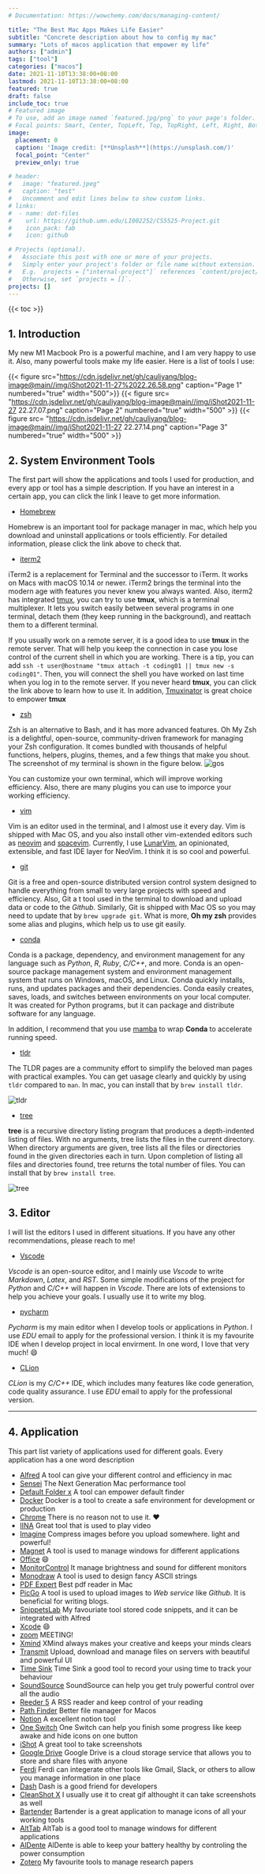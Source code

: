 ```yaml
---
# Documentation: https://wowchemy.com/docs/managing-content/

title: "The Best Mac Apps Makes Life Easier"
subtitle: "Concrete description about how to config my mac"
summary: "Lots of macos application that empower my life"
authors: ["admin"]
tags: ["tool"]
categories: ["macos"]
date: 2021-11-10T13:38:00+08:00
lastmod: 2021-11-10T13:38:00+08:00
featured: true 
draft: false
include_toc: true
# Featured image
# To use, add an image named `featured.jpg/png` to your page's folder.
# Focal points: Smart, Center, TopLeft, Top, TopRight, Left, Right, BottomLeft, Bottom, BottomRight.
image:
  placement: 0
  caption: 'Image credit: [**Unsplash**](https://unsplash.com/)'
  focal_point: "Center"
  preview_only: true

# header:
#   image: "featured.jpeg"
#   caption: "test"
#   Uncomment and edit lines below to show custom links.
# links:
#  - name: dot-files
#    url: https://github.umn.edu/LI002252/CS5525-Project.git
#    icon_pack: fab
#    icon: github

# Projects (optional).
#   Associate this post with one or more of your projects.
#   Simply enter your project's folder or file name without extension.
#   E.g. `projects = ["internal-project"]` references `content/project/deep-learning/index.md`.
#   Otherwise, set `projects = []`.
projects: []
---
```


{{< toc >}}

## 1. Introduction

My new M1  Macbook Pro is a powerful machine, and I am very happy to use it. Also, many powerful tools make my life easier.
Here is a list of tools I use:

{{< figure src="https://cdn.jsdelivr.net/gh/cauliyang/blog-image@main//img/iShot2021-11-27%2022.26.58.png" caption="Page 1" numbered="true"  width="500">}}
{{< figure src= "https://cdn.jsdelivr.net/gh/cauliyang/blog-image@main//img/iShot2021-11-27 22.27.07.png" caption="Page 2" numbered="true" width="500" >}}
{{< figure src= "https://cdn.jsdelivr.net/gh/cauliyang/blog-image@main//img/iShot2021-11-27 22.27.14.png" caption="Page 3" numbered="true" width="500" >}}

## 2.  System Environment  Tools

The first part will show the applications and tools I used for production, and every app or tool has a simple description. If you have an interest in a certain app, you can click the link I leave to get more information.  

- [Homebrew](https://brew.sh/)

Homebrew is an important tool for package manager in mac, which help you download and uninstall applications or tools efficiently. For detailed information, please click the link above to check that.  

- [iterm2](https://iterm2.com/)  

iTerm2 is a replacement for Terminal and the successor to iTerm. It works on Macs with macOS 10.14 or newer. iTerm2 brings the terminal into the modern age with features you never knew you always wanted. Also, iterm2 has integrated [tmux](https://github.com/tmux/tmux/wiki), you can try to use **tmux**, which is a terminal multiplexer. It lets you switch easily between several programs in one terminal, detach them (they keep running in the background), and reattach them to a different terminal.

If you usually work on a remote server, it is a good idea to use **tmux** in the remote server. That will help you keep the connection in case you lose control of the current shell in which you are working. There is a tip,  you can add `ssh -t user@hostname "tmux attach -t coding01 || tmux new -s coding01"`. Then, you will connect the shell you have worked on last time when you log in to the remote server. If you never heard **tmux**, you can click the link above to learn how to use it.  In addition,  [Tmuxinator](https://github.com/tmuxinator/tmuxinator) is great choice to empower **tmux**

- [zsh](https://ohmyz.sh/)  

Zsh is an alternative to Bash, and it has more advanced features. Oh My Zsh is a delightful, open-source, community-driven framework for managing your Zsh configuration. It comes bundled with thousands of helpful functions, helpers, plugins, themes, and a few things that make you shout. The screenshot of my terminal is shown in the figure below.
![gos](https://cdn.jsdelivr.net/gh/cauliyang/blog-image@main//img/20210610155159.png)  

You can customize your own terminal, which will improve working efficiency.  Also, there are many plugins you can use to imporce your working efficiency.

- [vim](https://vimawesome.com/)

Vim is an editor used in the terminal, and I almost use it every day. Vim is shipped with Mac OS, and you also install other vim-extended editors such as [neovim](https://neovim.io/) and [spacevim](https://www.google.com/search?q=spacevim).  Currently, I use [LunarVim](https://github.com/LunarVim/LunarVim),  an
opinionated, extensible, and fast IDE layer for NeoVim. I think it is so cool and powerful.

- [git](https://git-scm.com/)

Git is a free and open-source distributed version control system designed to handle everything from small to very large projects with speed and efficiency. Also, Git a t tool used in the terminal to download and upload data or code to the *Github*. Similarly, Git is shipped with Mac OS so you may need to update that by `brew upgrade git`. What is more, **Oh my zsh** provides some alias and plugins, which help us to use git  easily.

- [conda](https://docs.conda.io/en/latest/)

Conda is a package, dependency, and environment management for any language such as *Python*, *R*, *Ruby*, *C/C++*, and more. Conda is an open-source package management system and environment management system that runs on Windows, macOS, and Linux. Conda quickly installs, runs, and updates packages and their dependencies. Conda easily creates, saves, loads, and switches between environments on your local computer. It was created for Python programs, but it can package and distribute software for any language.

In addition, I recommend that you use [mamba](https://mamba.readthedocs.io/en/latest/) to wrap **Conda** to accelerate running speed.

- [tldr](https://tldr.sh/)

The TLDR pages are a community effort to simplify the beloved man pages with practical examples. You can get uasage clearly and quickly by using `tldr` compared to `man`. In mac, you can install that by `brew install tldr`.  

![tldr](https://cdn.jsdelivr.net/gh/cauliyang/blog-image@main//img/20210610190712.png)

- [tree](https://www.geeksforgeeks.org/tree-command-unixlinux/)

**tree** is a recursive directory listing program that produces a depth-indented listing of files. With no arguments, tree lists the files in the current directory. When directory arguments are given, tree lists all the files or directories found in the given directories each in turn. Upon completion of listing all files and directories found, tree returns the total number of files. You can install that by `brew install tree`.

![tree](https://cdn.jsdelivr.net/gh/cauliyang/blog-image@main//img/20210610190826.png)

## 3. Editor

I will list the editors I used in different situations. If you have any other recommendations, please reach to me!

- [Vscode](https://code.visualstudio.com/)  

*Vscode* is an open-source editor, and I mainly use *Vscode* to write *Markdown*, *Latex*, and *RST*. Some simple modifications of the project for *Python* and *C/C++* will happen in *Vscode*. There are lots of extensions to help you achieve your goals. I usually use it to write my blog.

- [pycharm](https://www.jetbrains.com/pycharm/)  

*Pycharm* is my main editor when I develop tools or applications in *Python*. I use *EDU* email to apply for the professional version. I think it is my favourite IDE when I develop project in local envirment. In one word, I love that very much! :smile:

- [CLion](https://www.jetbrains.com/clion/)  

*CLion* is my *C/C++* IDE, which includes many features like code generation, code quality assurance. I use *EDU* email to apply for the professional version.

------

## 4. Application

This part list variety of applications used for different goals. Every application has a one word description

- [Alfred][] A tool can give your different control and efficiency in mac
- [Sensei][] The Next Generation Mac performance tool
- [Default Folder x][]  A tool can empower default finder
- [Docker][] Docker is a tool to create a safe environment for development or production
- [Chrome][] There is no reason not to use it. :heart:
- [IINA][] Great tool that is used to play video
- [Imagine][] Compress images before you upload somewhere. light and powerful!
- [Magnet][] A tool is used to manage windows for different applications
- [Office][] :smile:
- [MonitorControl][] It manage brightness and sound for different monitors
- [Monodraw][] A tool is used to design fancy ASCII strings
- [PDF Expert][] Best pdf reader in Mac
- [PicGo][] A tool is used to upload images to *Web service* like *Github*. It is beneficial for writing blogs.
- [SnippetsLab][] My favouriate tool stored code snippets, and it can be integrated with Alfred
- [Xcode][] :smile:
- [zoom][] MEETING!
- [Xmind][]  XMind always makes your creative and keeps your minds clears
- [Transmit][] Upload, download and manage files on servers with beautiful and powerful UI
- [Time Sink][] Time Sink a good tool to record your using time to track your behaviour
- [SoundSource][] SoundSource can help you get truly powerful control over all the audio
- [Reeder 5][] A RSS reader and keep control of your reading
- [Path Finder][] Better file manager for Macos
- [Notion][] A excellent notion tool
- [One Switch][] One Switch can help you finish some progress like keep awake and hide icons on one button
- [iShot][] A great tool to  take screenshots
- [Google Drive][] Google Drive is a cloud storage service that allows you to store and share files with anyone
- [Ferdi][] Ferdi can integerate other tools like Gmail, Slack, or others to allow you manage information in one place
- [Dash][] Dash is a good friend for developers
- [CleanShot X][] I usually use it to creat gif althought it can take screenshots as well
- [Bartender][] Bartender is a great application to manage icons of all your working tools
- [AltTab][] AltTab is a good tool to manage windows for different applications
- [AlDente][] AlDente is able to keep your battery healthy by controling the power consumption
- [Zotero][] My favourite tools to manage research papers

<!-- link -->
[Alfred]: https://www.alfredapp.com/
[Sensei]: https://sensei.app/
[Default Folder x]: https://www.stclairsoft.com/DefaultFolderX/
[Docker]: https://www.docker.com/?utm_source=google&utm_medium=cpc&utm_campaign=dockerhomepage&utm_content=namer&utm_term=dockerhomepage&utm_budget=growth&gclid=Cj0KCQiAy4eNBhCaARIsAFDVtI1yYmAI5cysoIDN2Vbhs5tplap41qP5MKKybSNbg9nTCA8oPe2yeXAaAofgEALw_wcB
[Chrome]: https://www.google.com/chrome/?brand=FKPE&geo=US&gclid=Cj0KCQiAy4eNBhCaARIsAFDVtI0QHFokL1RZC_foWkHv92lRIhon6vMSWCm_2Zfe6g5vrkRO-JxOwJcaAsToEALw_wcB&gclsrc=aw.ds
[IINA]:  https://iina.io/
[Imagine]: https://www.electronjs.org/apps/imagine
[Magnet]: https://apps.apple.com/us/app/magnet/id441258766?mt=12
[Office]: https://www.microsoft.com/en-us/microsoft-365/buy/compare-all-microsoft-365-products-b?&ef_id=Cj0KCQiAy4eNBhCaARIsAFDVtI1A9wssm6IqR6G-9UkDRVIQ1NPnkqIJ6den59wcV_uYTkAhYtLZZ_waAjCiEALw_wcB:G:s&OCID=AID2200006_SEM_Cj0KCQiAy4eNBhCaARIsAFDVtI1A9wssm6IqR6G-9UkDRVIQ1NPnkqIJ6den59wcV_uYTkAhYtLZZ_waAjCiEALw_wcB:G:s&lnkd=Google_O365SMB_Brand&gclid=Cj0KCQiAy4eNBhCaARIsAFDVtI1A9wssm6IqR6G-9UkDRVIQ1NPnkqIJ6den59wcV_uYTkAhYtLZZ_waAjCiEALw_wcB
[MonitorControl]: https://github.com/MonitorControl/MonitorControl
[Monodraw]: https://monodraw.helftone.com/
[PDF Expert]: https://pdfexpert.com/?utm_source=google&utm_medium=cpc&utm_campaign=brand-hp&utm_google-campaign=brand-hp&utm_content=264692671625&utm_term=pdf%20expert&gclid=Cj0KCQiAy4eNBhCaARIsAFDVtI2Mb-84Xo5XJBQWkPHxGL-G11BnR8iF65B4kGDm2huhRRUa0wJy5VMaAjoREALw_wcB
[PicGo]: https://picgo.github.io/PicGo-Doc/en/guide/
[SnippetsLab]: https://www.renfei.org/snippets-lab/
[zoom]: https://zoom.us/download
[Xcode]: https://developer.apple.com/xcode/
[Xmind]: https://www.xmind.net/download/
[Transmit]: https://panic.com/transmit/
[Time Sink]: https://manytricks.com/timesink/
[SoundSource]: https://rogueamoeba.com/soundsource/
[Reeder 5]: https://reederapp.com/
[Path Finder]: https://cocoatech.com/?utm_medium=adwords&utm_campaign=&utm_source=&gclid=Cj0KCQiAy4eNBhCaARIsAFDVtI393QWmb2txQXFvOVvRvNoD7sXYhkfmZ2x2d173JdcNsBvlLB1rr3saArwFEALw_wcB#/
[Notion]: https://www.notion.so/product?utm_source=google&utm_campaign=2075789710&utm_medium=85296176828&utm_content=495341253306&utm_term=notion%20mac%20app&targetid=aud-1053779029641:kwd-664489244375&gclid=Cj0KCQiAy4eNBhCaARIsAFDVtI0me9d6EJGOKlH-sgSwEymK7hvXwpwMTH8k_y_0QGZDbzO_qokQi70aAuAOEALw_wcB
[One Switch]: https://fireball.studio/oneswitch
[iShot]: https://apps.apple.com/cn/app/ishot-%E4%BC%98%E7%A7%80%E7%9A%84%E6%88%AA%E5%9B%BE%E5%BD%95%E5%B1%8F%E5%B7%A5%E5%85%B7/id1485844094?mt=12
[Google Drive]: https://www.google.com/drive/
[Ferdi]: https://getferdi.com/
[Dash]: https://kapeli.com/dash
[CleanShot X]: https://cleanshot.com/
[Bartender]: https://www.macbartender.com/
[AltTab]: https://alt-tab-macos.netlify.app/
[AlDente]: https://github.com/davidwernhart/AlDente
[Zotero]: https://www.zotero.org/

